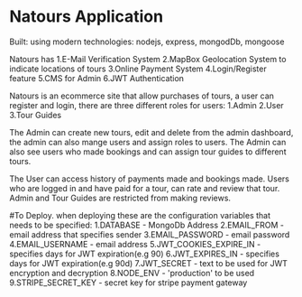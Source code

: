 # Natours Application

Built: using modern technologies: nodejs, express, mongodDb, mongoose

Natours has
1.E-Mail Verification System 
2.MapBox Geolocation System to indicate locations of tours
3.Online Payment System
4.Login/Register feature
5.CMS for Admin
6.JWT Authentication

Natours is an ecommerce site that allow purchases of tours, a user can register and login, 
there are three different roles for users: 
1.Admin
2.User
3.Tour Guides

The Admin can create new tours, edit and delete from the admin dashboard, the admin can also mange users and assign roles to users.
The Admin can also see users who made bookings and can assign tour guides to different tours.

The User can access history of payments made and bookings made. Users who are logged in  and have paid for a tour, can rate and review that tour.
Admin and Tour Guides are restricted from making reviews.

#To Deploy.
when deploying these are the configuration variables that needs to be specified:
1.DATABASE - MongoDb Address
2.EMAIL_FROM - email address that specifies sender
3.EMAIL_PASSWORD - email password
4.EMAIL_USERNAME - email address
5.JWT_COOKIES_EXPIRE_IN - specifies days for JWT expiration(e.g 90)
6.JWT_EXPIRES_IN - specifies days for JWT expiration(e.g 90d)
7.JWT_SECRET - text to be used for JWT encryption and decryption
8.NODE_ENV - 'production' to be used
9.STRIPE_SECRET_KEY - secret key for stripe payment gateway
